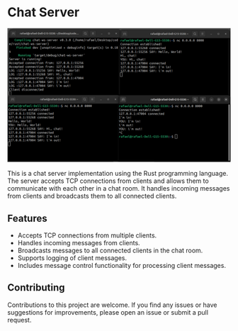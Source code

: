 # Chat Server

![demo-chat](github/chat-demo.png)

This is a chat server implementation using the Rust programming language. The server accepts TCP connections from clients and allows them to communicate with each other in a chat room. It handles incoming messages from clients and broadcasts them to all connected clients.

## Features

- Accepts TCP connections from multiple clients.
- Handles incoming messages from clients.
- Broadcasts messages to all connected clients in the chat room.
- Supports logging of client messages.
- Includes message control functionality for processing client messages.

## Contributing

Contributions to this project are welcome. If you find any issues or have suggestions for improvements, please open an issue or submit a pull request.
